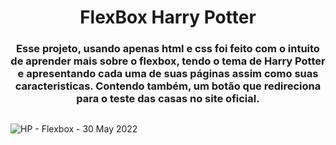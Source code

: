 <h1 align="center"> FlexBox Harry Potter </h1>
<h3 align="center"> Esse projeto, usando apenas html e css foi feito com o intuito de aprender mais sobre o flexbox, tendo o tema de Harry Potter e apresentando cada uma de suas páginas assim como suas caracteristicas. Contendo também, um botão que redireciona para o teste das casas no site oficial. </h3>

<p align="center">
  <img scr="https://user-images.githubusercontent.com/80493617/171045354-d6d74072-cec5-4927-8fa8-8c46d514f1c3.gif">
</p>

![HP - Flexbox - 30 May 2022](https://user-images.githubusercontent.com/80493617/171045594-7df71ba6-5b64-4738-87f5-8083c3e1fb7d.gif)
